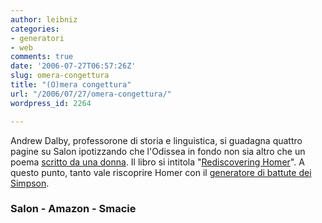 ```yaml
---
author: leibniz
categories:
- generatori
- web
comments: true
date: '2006-07-27T06:57:26Z'
slug: omera-congettura
title: "(O)mera congettura"
url: "/2006/07/27/omera-congettura/"
wordpress_id: 2264

---
```

Andrew Dalby, professorone di storia e linguistica, si guadagna quattro pagine su Salon ipotizzando che l'Odissea in fondo non sia altro che un poema [scritto da una donna](https://www.salon.com/books/review/2006/07/27/dalby/). Il libro si intitola "[Rediscovering Homer](https://www.amazon.com/gp/product/0393057887/sr=1-3/qid=1153994504/ref=sr_1_3/002-3852346-5507226?ie=UTF8&s=books)". A questo punto, tanto vale riscoprire Homer con il [generatore di battute dei Simpson](https://smacie.com/randomizer/simpsons/homer.html).

### Salon - Amazon - Smacie
